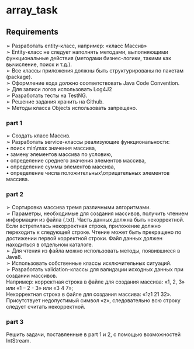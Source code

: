 # array_task
## Requirements  
➢ Разработать entity-класс, например: «класс Массив»  
➢ Entity-класс не следует наполнять методами, выполняющими функциональные действия (методами бизнес-логики, такими как вычисление, поиск и т.д.).  
➢ Все классы приложения должны быть структурированы по пакетам (package).  
➢ Оформление кода должно соответствовать Java Code Convention.  
➢ Для записи логов использовать Log4J2  
➢ Разработать тесты на TestNG.  
➢ Решение задания хранить на Github.  
➢ Методы класса Objects использовать запрещено.  
### part 1  
➢ Создать класс Массив.  
➢ Разработать service-классы реализующие функциональности:  
• поиск min\max значения массива,  
• замену элементов массива по условию,  
• определение среднего значения элементов массива,  
• определение суммы элементов массива,  
• определение числа положительных\отрицательных элементов массива.  
### part 2
➢ Сортировка массива тремя различными алгоритмами.  
➢ Параметры, необходимые для создания массивов, получить чтением информации из файла (.txt). Часть данных должна быть некорректной. Если встретилась некорректная строка, приложение должно переходить к следующей строке. Чтение может быть прекращено по достижении первой корректной строки. Файл данных должен находиться в отдельном каталоге.  
➢ Для чтения из файла можно использовать методы, появившиеся в Java8.  
➢ Использовать собственные классы исключительных ситуаций.  
➢ Разработать validation-классы для валидации исходных данных при создании массивов.  
Например: корректная строка в файле для создания массива: «1, 2, 3» или «1 – 2 - 3» или «3 4 7»;  
Некорректная строка в файле для создания массива: «1z1 21 32». Присутствует недопустимый символ «z», следовательно всю строку следует считать некорректной.  
### part 3
Решить задачи, поставленные в part 1 и 2, с помощью возможностей IntStream.  
